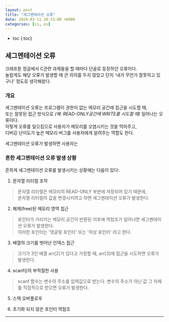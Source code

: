 ```yaml
---
layout: post
title: "세그멘테이션 오류"
date: 2024-03-11 20:33:00 +0900
categories: [cs, os]
---
```

* toc
{:toc}

## 세그멘테이션 오류

크래프톤 정글에서 C관련 과제들을 할 때마다 단골로 등장하던 오류이다.  
놀랍게도 해당 오류가 발생할 때 큰 의의를 두지 않았고 단지 '내가 무언가 잘못하고 있구나' 정도로 생각해왔다.  


### 개요

세그멘테이션 오류는 프로그램이 권한이 없는 메모리 공간에 접근을 시도할 때,  
또는 잘못된 접근 방식으로 <i>(예: READ-ONLY공간에 WRITE를 시도할 때)</i> 일어나는 오류이다.  
이렇게 오류를 일으킴으로 사용자가 메모리를 오염시키는 것을 막아주고,  
디버깅 난이도가 높은 메모리 버그를 사용자에게 알려주는 역할도 한다.  

세그멘테이션 오류가 발생하면 사용자는 

### 흔한 세그멘테이션 오류 발생 상황  

흔하게 세그멘테이션 오류를 발생시키는 상황에는 다음이 있다:  

1. 문자열 리터럴 조작
> 문자열 리터럴은 메모리의 READ-ONLY 부분에 저장되어 있기 때문에,  
> 문자열 리터럴의 값을 변경시키려고 하면 세그멘테이션 오류가 발생한다.   

2. 해제(free)된 메모리 영역 접근
> 포인터가 가리키는 메모리 공간이 반환된 이후에 역참조가 일어나면 세그멘테이션 오류가 발생한다.  
> 이러한 포인터는 '댕글링 포인터' 또는 '허상 포인터' 라고 한다.  

3. 배열의 크기를 벗어난 인덱스 접근
> 크기가 3인 배열 arr[2]가 있다고 가정할 때, arr[3]에 접근을 시도하면 오류가 발생한다.  

4. scanf()의 부적절한 사용  
> scanf 함수는 변수의 주소를 입력값으로 받는다. 
> 변수의 주소가 아닌 값 그 자체를 직접적으로 받으면 오류가 발생한다.  

5. 스택 오버플로우  
> 
>

6. 초기화 되지 않은 포인터 역참조
>
>

<hr>

